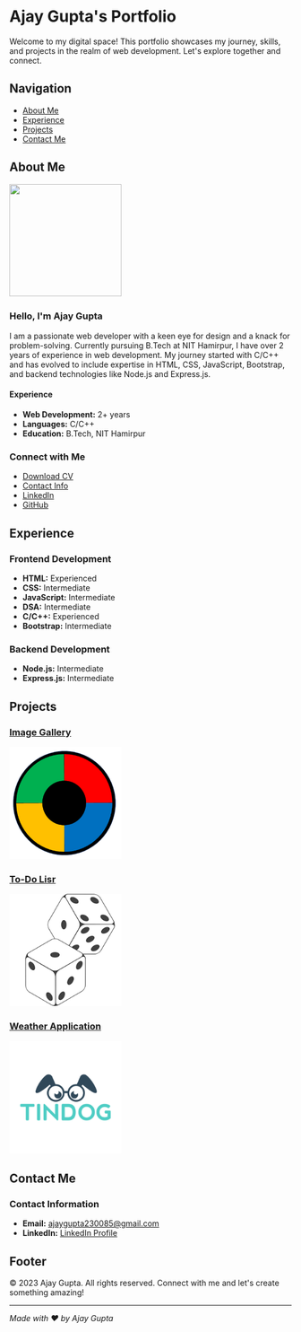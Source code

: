 # Ajay Gupta's Portfolio

Welcome to my digital space! This portfolio showcases my journey, skills, and projects in the realm of web development. Let's explore together and connect.

## Navigation

- [About Me](#about)
- [Experience](#experience)
- [Projects](#projects)
- [Contact Me](#contact)

## About Me

<img src="./assets/profile-pic.jpg" height=200 width=200>

### Hello, I'm Ajay Gupta
I am a passionate web developer with a keen eye for design and a knack for problem-solving. Currently pursuing B.Tech at NIT Hamirpur, I have over 2 years of experience in web development. My journey started with C/C++ and has evolved to include expertise in HTML, CSS, JavaScript, Bootstrap, and backend technologies like Node.js and Express.js.

#### Experience
- **Web Development:** 2+ years
- **Languages:** C/C++
- **Education:** B.Tech, NIT Hamirpur

### Connect with Me
- [Download CV](https://drive.google.com/file/d/1BuN5nYrH8fJtStDheL4boSH2wloywRfK/view?usp=sharing)
- [Contact Info](#contact)
- [LinkedIn](https://www.linkedin.com/in/ajay-gupta-304962208/)
- [GitHub](https://github.com/shivoham8)

## Experience

### Frontend Development
- **HTML:** Experienced
- **CSS:** Intermediate
- **JavaScript:** Intermediate
- **DSA:** Intermediate
- **C/C++:** Experienced
- **Bootstrap:** Intermediate

### Backend Development
- **Node.js:** Intermediate
- **Express.js:** Intermediate

## Projects

### [Image Gallery](https://shivoham8.github.io/Image-Slider-Showcase/)
<img src="./assets/project-1.png" height=200 width=200>

### [To-Do Lisr](https://to-do-list-nked.onrender.com)
<img src="./assets/project-2.png" height=200 width=200>

### [Weather Application](https://weather-application-bttu.onrender.com)
<img src="./assets/project-3.jpg" height=200 width=200>

## Contact Me

### Contact Information
- **Email:** [ajaygupta230085@gmail.com](mailto:ajaygupta230085@gmail.com)
- **LinkedIn:** [LinkedIn Profile](https://www.linkedin.com/in/ajay-gupta-304962208/)

## Footer
© 2023 Ajay Gupta. All rights reserved. Connect with me and let's create something amazing!

---

*Made with ❤️ by Ajay Gupta*

